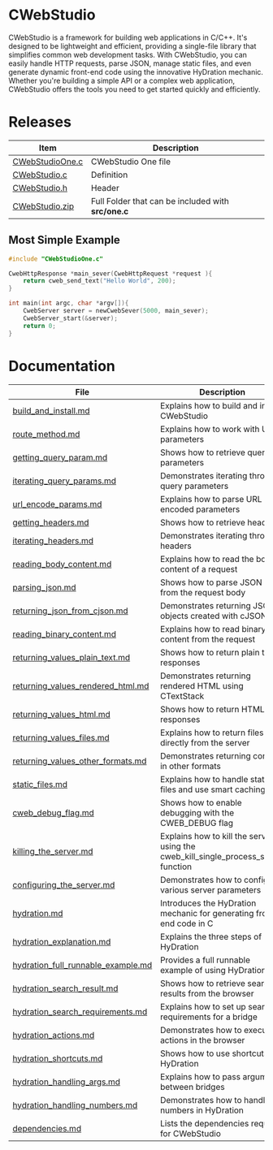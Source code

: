 # CWebStudio

CWebStudio is a framework for building web applications in C/C++. It's designed to be lightweight and efficient, providing a single-file library that simplifies common web development tasks. With CWebStudio, you can easily handle HTTP requests, parse JSON, manage static files, and even generate dynamic front-end code using the innovative HyDration mechanic. Whether you're building a simple API or a complex web application, CWebStudio offers the tools you need to get started quickly and efficiently.

# Releases

| Item | Description |
|------|-------------|
|[CWebStudioOne.c](https://github.com/OUIsolutions/CWebStudio/releases/download/4.0.0/CWebStudioOne.c)| CWebStudio One file |
|[CWebStudio.c](https://github.com/OUIsolutions/CWebStudio/releases/download/4.0.0/CWebStudio.c)| Definition|
|[CWebStudio.h](https://github.com/OUIsolutions/CWebStudio/releases/download/4.0.0/CWebStudio.h)| Header|
|[CWebStudio.zip](https://github.com/OUIsolutions/CWebStudio/releases/download/4.0.0/CWebStudio.zip)| Full Folder that can be included with **src/one.c**|

## Most Simple Example

~~~c
#include "CWebStudioOne.c"

CwebHttpResponse *main_sever(CwebHttpRequest *request ){
    return cweb_send_text("Hello World", 200);
}

int main(int argc, char *argv[]){
    CwebServer server = newCwebSever(5000, main_sever);
    CwebServer_start(&server);
    return 0;
}
~~~

# Documentation

| File | Description |
|------|-------------|
|[build_and_install.md](docs/build_and_install.md)| Explains how to build and install CWebStudio |
| [route_method.md](docs/route_method.md) | Explains how to work with URL parameters |
| [getting_query_param.md](docs/getting_query_param.md) | Shows how to retrieve query parameters |
| [iterating_query_params.md](docs/iterating_query_params.md) | Demonstrates iterating through query parameters |
| [url_encode_params.md](docs/url_encode_params.md) | Explains how to parse URL encoded parameters |
| [getting_headers.md](docs/getting_headers.md) | Shows how to retrieve headers |
| [iterating_headers.md](docs/iterating_headers.md) | Demonstrates iterating through headers |
| [reading_body_content.md](docs/reading_body_content.md) | Explains how to read the body content of a request |
| [parsing_json.md](docs/parsing_json.md) | Shows how to parse JSON data from the request body |
| [returning_json_from_cjson.md](docs/returning_json_from_cjson.md) | Demonstrates returning JSON objects created with cJSON |
| [reading_binary_content.md](docs/reading_binary_content.md) | Explains how to read binary content from the request |
| [returning_values_plain_text.md](docs/returning_values_plain_text.md) | Shows how to return plain text responses |
| [returning_values_rendered_html.md](docs/returning_values_rendered_html.md) | Demonstrates returning rendered HTML using CTextStack |
| [returning_values_html.md](docs/returning_values_html.md) | Shows how to return HTML responses |
| [returning_values_files.md](docs/returning_values_files.md) | Explains how to return files directly from the server |
| [returning_values_other_formats.md](docs/returning_values_other_formats.md) | Demonstrates returning content in other formats |
| [static_files.md](docs/static_files.md) | Explains how to handle static files and use smart caching |
| [cweb_debug_flag.md](docs/cweb_debug_flag.md) | Shows how to enable debugging with the CWEB_DEBUG flag |
| [killing_the_server.md](docs/killing_the_server.md) | Explains how to kill the server using the cweb_kill_single_process_server function |
| [configuring_the_server.md](docs/configuring_the_server.md) | Demonstrates how to configure various server parameters |
| [hydration.md](docs/hydration.md) | Introduces the HyDration mechanic for generating front-end code in C |
| [hydration_explanation.md](docs/hydration_explanation.md) | Explains the three steps of HyDration |
| [hydration_full_runnable_example.md](docs/hydration_full_runnable_example.md) | Provides a full runnable example of using HyDration |
| [hydration_search_result.md](docs/hydration_search_result.md) | Shows how to retrieve search results from the browser |
| [hydration_search_requirements.md](docs/hydration_search_requirements.md) | Explains how to set up search requirements for a bridge |
| [hydration_actions.md](docs/hydration_actions.md) | Demonstrates how to execute actions in the browser |
| [hydration_shortcuts.md](docs/hydration_shortcuts.md) | Shows how to use shortcuts in HyDration |
| [hydration_handling_args.md](docs/hydration_handling_args.md) | Explains how to pass arguments between bridges |
| [hydration_handling_numbers.md](docs/hydration_handling_numbers.md) | Demonstrates how to handle numbers in HyDration |
|[dependencies.md](docs/dependencies.md)| Lists the dependencies required for CWebStudio |